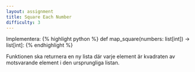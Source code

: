 ```yaml
---
layout: assignment
title: Square Each Number
difficulty: 3
---
```

Implementera:
{% highlight python %}
def map_square(numbers: list[int]) -> list[int]:
{% endhighlight %}

Funktionen ska returnera en ny lista där varje element är kvadraten av motsvarande element i den ursprungliga listan.

<script>

const solution = `

def map_square(numbers):
    return [n**2 for n in numbers]

`

new Assignment(
    'map_square',
    () => {
        const numbers_length = 5 + Math.floor(Math.random() * 6)
        const numbers = []
        while (numbers.length < numbers_length)
            numbers.push(-20 + Math.floor(Math.random() * 41))
        return [numbers]
    },
    solution
)

</script>
